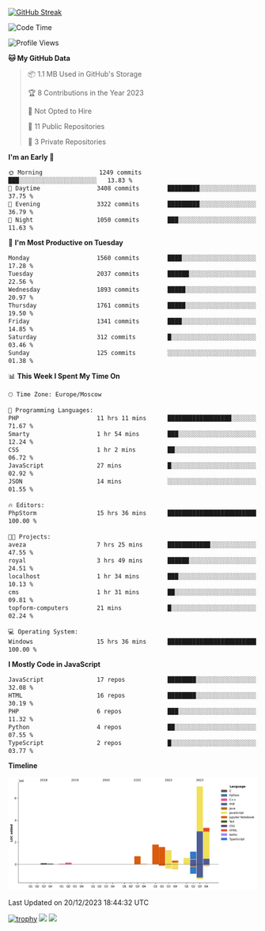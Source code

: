 [![GitHub Streak](https://github-readme-streak-stats.herokuapp.com/?user=yogik10)](https://git.io/streak-stats)
<!--START_SECTION:waka-->
![Code Time](http://img.shields.io/badge/Code%20Time-110%20hrs%2044%20mins-blue)

![Profile Views](http://img.shields.io/badge/Profile%20Views-0-blue)

**🐱 My GitHub Data** 

> 📦 1.1 MB Used in GitHub's Storage 
 > 
> 🏆 8 Contributions in the Year 2023
 > 
> 🚫 Not Opted to Hire
 > 
> 📜 11 Public Repositories 
 > 
> 🔑 3 Private Repositories 
 > 
**I'm an Early 🐤** 

```text
🌞 Morning                1249 commits        ███░░░░░░░░░░░░░░░░░░░░░░   13.83 % 
🌆 Daytime                3408 commits        █████████░░░░░░░░░░░░░░░░   37.75 % 
🌃 Evening                3322 commits        █████████░░░░░░░░░░░░░░░░   36.79 % 
🌙 Night                  1050 commits        ███░░░░░░░░░░░░░░░░░░░░░░   11.63 % 
```
📅 **I'm Most Productive on Tuesday** 

```text
Monday                   1560 commits        ████░░░░░░░░░░░░░░░░░░░░░   17.28 % 
Tuesday                  2037 commits        ██████░░░░░░░░░░░░░░░░░░░   22.56 % 
Wednesday                1893 commits        █████░░░░░░░░░░░░░░░░░░░░   20.97 % 
Thursday                 1761 commits        █████░░░░░░░░░░░░░░░░░░░░   19.50 % 
Friday                   1341 commits        ████░░░░░░░░░░░░░░░░░░░░░   14.85 % 
Saturday                 312 commits         █░░░░░░░░░░░░░░░░░░░░░░░░   03.46 % 
Sunday                   125 commits         ░░░░░░░░░░░░░░░░░░░░░░░░░   01.38 % 
```


📊 **This Week I Spent My Time On** 

```text
🕑︎ Time Zone: Europe/Moscow

💬 Programming Languages: 
PHP                      11 hrs 11 mins      ██████████████████░░░░░░░   71.67 % 
Smarty                   1 hr 54 mins        ███░░░░░░░░░░░░░░░░░░░░░░   12.24 % 
CSS                      1 hr 2 mins         ██░░░░░░░░░░░░░░░░░░░░░░░   06.72 % 
JavaScript               27 mins             █░░░░░░░░░░░░░░░░░░░░░░░░   02.92 % 
JSON                     14 mins             ░░░░░░░░░░░░░░░░░░░░░░░░░   01.55 % 

🔥 Editors: 
PhpStorm                 15 hrs 36 mins      █████████████████████████   100.00 % 

🐱‍💻 Projects: 
aveza                    7 hrs 25 mins       ████████████░░░░░░░░░░░░░   47.55 % 
royal                    3 hrs 49 mins       ██████░░░░░░░░░░░░░░░░░░░   24.51 % 
localhost                1 hr 34 mins        ███░░░░░░░░░░░░░░░░░░░░░░   10.13 % 
cms                      1 hr 31 mins        ██░░░░░░░░░░░░░░░░░░░░░░░   09.81 % 
topform-computers        21 mins             █░░░░░░░░░░░░░░░░░░░░░░░░   02.24 % 

💻 Operating System: 
Windows                  15 hrs 36 mins      █████████████████████████   100.00 % 
```

**I Mostly Code in JavaScript** 

```text
JavaScript               17 repos            ████████░░░░░░░░░░░░░░░░░   32.08 % 
HTML                     16 repos            ████████░░░░░░░░░░░░░░░░░   30.19 % 
PHP                      6 repos             ███░░░░░░░░░░░░░░░░░░░░░░   11.32 % 
Python                   4 repos             ██░░░░░░░░░░░░░░░░░░░░░░░   07.55 % 
TypeScript               2 repos             █░░░░░░░░░░░░░░░░░░░░░░░░   03.77 % 
```



**Timeline**

![Lines of Code chart](https://raw.githubusercontent.com/Yogik10/Yogik10/main/assets/bar_graph.png)


 Last Updated on 20/12/2023 18:44:32 UTC
<!--END_SECTION:waka-->
[![trophy](https://github-profile-trophy.vercel.app/?username=yogik10)](https://github.com/ryo-ma/github-profile-trophy)
![](https://github-profile-summary-cards.vercel.app/api/cards/profile-details?username=yogik10&theme=solarized_dark)
![](https://github-profile-summary-cards.vercel.app/api/cards/most-commit-language?username=yogik10&theme=solarized_dark)


